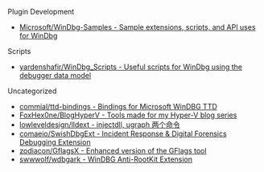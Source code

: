 Plugin Development

* [Microsoft/WinDbg-Samples - Sample extensions, scripts, and API uses for WinDbg](https://github.com/Microsoft/WinDbg-Samples)

Scripts

* [yardenshafir/WinDbg_Scripts - Useful scripts for WinDbg using the debugger data model](https://github.com/yardenshafir/WinDbg_Scripts)

Uncategorized

* [commial/ttd-bindings - Bindings for Microsoft WinDBG TTD](https://github.com/commial/ttd-bindings)
* [FoxHex0ne/BlogHyperV - Tools made for my Hyper-V blog series](https://github.com/FoxHex0ne/BlogHyperV)
* [lowleveldesign/lldext - injectdll, ugraph 两个命令](https://github.com/lowleveldesign/lldext)
* [comaeio/SwishDbgExt - Incident Response & Digital Forensics Debugging Extension](https://github.com/comaeio/SwishDbgExt)
* [zodiacon/GflagsX - Enhanced version of the GFlags tool](https://github.com/zodiacon/GflagsX)
* [swwwolf/wdbgark - WinDBG Anti-RootKit Extension](https://github.com/swwwolf/wdbgark)
